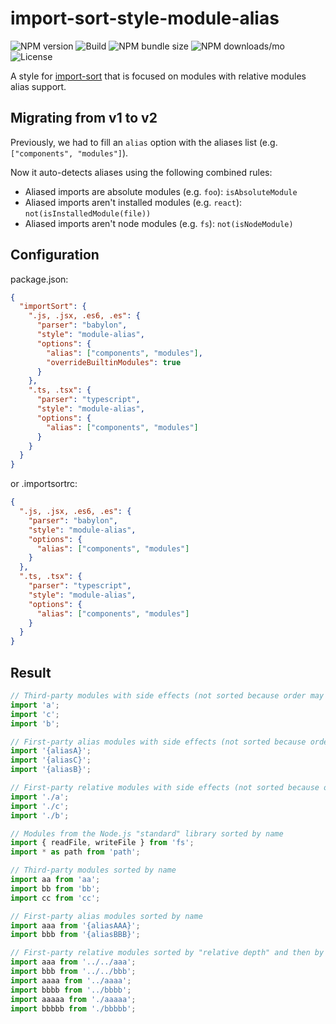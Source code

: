 # import-sort-style-module-alias

![NPM version](https://img.shields.io/npm/v/import-sort-style-module-alias)
![Build](https://img.shields.io/github/workflow/status/fsmaia/import-sort-style-module-alias/release/master)
![NPM bundle size](https://img.shields.io/bundlephobia/min/import-sort-style-module-alias)
![NPM downloads/mo](https://img.shields.io/npm/dm/import-sort-style-module-alias)
![License](https://img.shields.io/npm/l/import-sort-style-module-alias)

A style for [import-sort](https://github.com/renke/import-sort) that is focused
on modules with relative modules alias support.

## Migrating from v1 to v2

Previously, we had to fill an `alias` option with the aliases list (e.g. `["components", "modules"]`).

Now it auto-detects aliases using the following combined rules:

- Aliased imports are absolute modules (e.g. `foo`): `isAbsoluteModule`
- Aliased imports aren't installed modules (e.g. `react`): `not(isInstalledModule(file))`
- Aliased imports aren't node modules (e.g. `fs`): `not(isNodeModule)`

## Configuration

package.json:

```json
{
  "importSort": {
    ".js, .jsx, .es6, .es": {
      "parser": "babylon",
      "style": "module-alias",
      "options": {
        "alias": ["components", "modules"],
        "overrideBuiltinModules": true
      }
    },
    ".ts, .tsx": {
      "parser": "typescript",
      "style": "module-alias",
      "options": {
        "alias": ["components", "modules"]
      }
    }
  }
}
```

or .importsortrc:

```json
{
  ".js, .jsx, .es6, .es": {
    "parser": "babylon",
    "style": "module-alias",
    "options": {
      "alias": ["components", "modules"]
    }
  },
  ".ts, .tsx": {
    "parser": "typescript",
    "style": "module-alias",
    "options": {
      "alias": ["components", "modules"]
    }
  }
}
```

## Result

```js
// Third-party modules with side effects (not sorted because order may matter)
import 'a';
import 'c';
import 'b';

// First-party alias modules with side effects (not sorted because order may matter)
import '{aliasA}';
import '{aliasC}';
import '{aliasB}';

// First-party relative modules with side effects (not sorted because order may matter)
import './a';
import './c';
import './b';

// Modules from the Node.js "standard" library sorted by name
import { readFile, writeFile } from 'fs';
import * as path from 'path';

// Third-party modules sorted by name
import aa from 'aa';
import bb from 'bb';
import cc from 'cc';

// First-party alias modules sorted by name
import aaa from '{aliasAAA}';
import bbb from '{aliasBBB}';

// First-party relative modules sorted by "relative depth" and then by name
import aaa from '../../aaa';
import bbb from '../../bbb';
import aaaa from '../aaaa';
import bbbb from '../bbbb';
import aaaaa from './aaaaa';
import bbbbb from './bbbbb';
```
